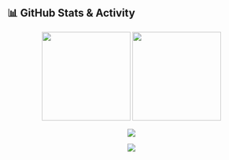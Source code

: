 ## 📊 GitHub Stats & Activity

<p align="center">
  <img src="https://github-readme-stats.vercel.app/api?username=fashaap&show_icons=true&theme=github_dark" height="180em" />
  <img src="https://github-readme-stats.vercel.app/api/top-langs/?username=fashaap&layout=compact&theme=github_dark" height="180em" />
</p>

<p align="center">
  <img src="https://github-profile-summary-cards.vercel.app/api/cards/profile-details?username=fashaap&theme=github_dark" />
</p>

<p align="center">
  <img src="https://github-readme-activity-graph.vercel.app/graph?username=fashaap&theme=github-dark" />
</p>
